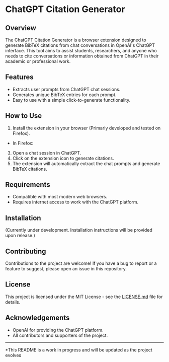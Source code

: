 # ChatGPT Citation Generator

## Overview
The ChatGPT Citation Generator is a browser extension designed to generate BibTeX citations from chat conversations in OpenAI's ChatGPT interface. This tool aims to assist students, researchers, and anyone who needs to cite conversations or information obtained from ChatGPT in their academic or professional work.

## Features
- Extracts user prompts from ChatGPT chat sessions.
- Generates unique BibTeX entries for each prompt.
- Easy to use with a simple click-to-generate functionality.

## How to Use
1. Install the extension in your browser (Primarly developed and tested on Firefox).
-  In Firefox:
3. Open a chat session in ChatGPT.
4. Click on the extension icon to generate citations.
5. The extension will automatically extract the chat prompts and generate BibTeX citations.

## Requirements
- Compatible with most modern web browsers.
- Requires internet access to work with the ChatGPT platform.

## Installation
(Currently under development. Installation instructions will be provided upon release.)

## Contributing
Contributions to the project are welcome! If you have a bug to report or a feature to suggest, please open an issue in this repository.

## License
This project is licensed under the MIT License - see the [LICENSE.md](LICENSE.md) file for details.

## Acknowledgements
- OpenAI for providing the ChatGPT platform.
- All contributors and supporters of the project.

---

*This README is a work in progress and will be updated as the project evolves
